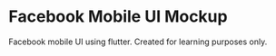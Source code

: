 # Facebook Mobile UI Mockup

Facebook mobile UI using flutter. Created for learning purposes only.

## 

